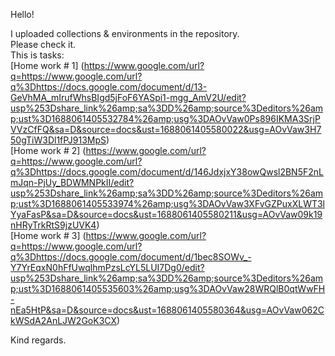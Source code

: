 Hello!  

I uploaded collections & environments in the repository.  
Please check it.  
This is tasks:  
[Home work # 1] (https://www.google.com/url?q=https://www.google.com/url?q%3Dhttps://docs.google.com/document/d/13-GeVhMA_mIrufWhsBIgd5jFoF6YASpi1-mgg_AmV2U/edit?usp%253Dshare_link%26amp;sa%3DD%26amp;source%3Deditors%26amp;ust%3D1688061405532784%26amp;usg%3DAOvVaw0Ps896IKMA3SrjPVVzCfFQ&sa=D&source=docs&ust=1688061405580022&usg=AOvVaw3H750gTiW3Dl1fPJ913MpS)  
[Home work # 2] (https://www.google.com/url?q=https://www.google.com/url?q%3Dhttps://docs.google.com/document/d/146JdxjxY38owQwsl2BN5F2nLmJqn-PjUy_BDWMNPkII/edit?usp%253Dshare_link%26amp;sa%3DD%26amp;source%3Deditors%26amp;ust%3D1688061405533974%26amp;usg%3DAOvVaw3XFvGZPuxXLWT3lYyaFasP&sa=D&source=docs&ust=1688061405580211&usg=AOvVaw09k19nHRyTrkRtS9jzUVK4)  
[Home work # 3] (https://www.google.com/url?q=https://www.google.com/url?q%3Dhttps://docs.google.com/document/d/1bec8SOWv_-Y7YrEqxN0hFfUwqlhmPzsLcYL5LUI7Dg0/edit?usp%253Dshare_link%26amp;sa%3DD%26amp;source%3Deditors%26amp;ust%3D1688061405535603%26amp;usg%3DAOvVaw28WRQlB0qtWwFH-nEa5HtP&sa=D&source=docs&ust=1688061405580364&usg=AOvVaw062CkWSdA2AnLJW2GoK3CX)  

Kind regards.  
